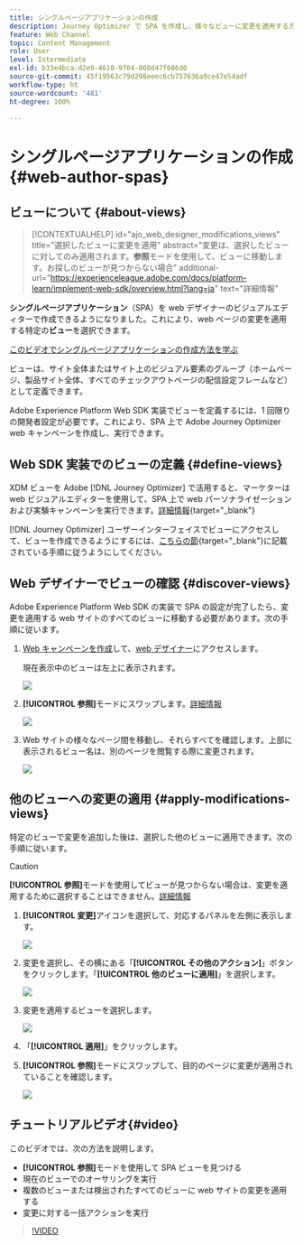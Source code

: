 ```yaml
---
title: シングルページアプリケーションの作成
description: Journey Optimizer で SPA を作成し、様々なビューに変更を適用する方法を学ぶ
feature: Web Channel
topic: Content Management
role: User
level: Intermediate
exl-id: b33e4bca-d2e9-4610-9f04-008d47f686d0
source-git-commit: 45f19563c79d298eeec6cb757636a9ce47e54adf
workflow-type: ht
source-wordcount: '481'
ht-degree: 100%

---
```


# シングルページアプリケーションの作成 {#web-author-spas}

## ビューについて {#about-views}

>[!CONTEXTUALHELP]
>id="ajo_web_designer_modifications_views"
>title="選択したビューに変更を適用"
>abstract="変更は、選択したビューに対してのみ適用されます。**参照**&#x200B;モードを使用して、ビューに移動します。お探しのビューが見つからない場合"
>additional-url="https://experienceleague.adobe.com/docs/platform-learn/implement-web-sdk/overview.html?lang=ja" text="詳細情報"

**シングルページアプリケーション**（SPA）を web デザイナーのビジュアルエディターで作成できるようになりました。これにより、web ページの変更を適用する特定の&#x200B;**ビュー**&#x200B;を選択できます。

[このビデオでシングルページアプリケーションの作成方法を学ぶ](#video)

ビューは、サイト全体またはサイト上のビジュアル要素のグループ（ホームページ、製品サイト全体、すべてのチェックアウトページの配信設定フレームなど）として定義できます。

Adobe Experience Platform Web SDK 実装でビューを定義するには、1 回限りの開発者設定が必要です。これにより、SPA 上で Adobe Journey Optimizer web キャンペーンを作成し、実行できます。

## Web SDK 実装でのビューの定義 {#define-views}

XDM ビューを Adobe [!DNL Journey Optimizer] で活用すると、マーケターは web ビジュアルエディターを使用して、SPA 上で web パーソナライゼーションおよび実験キャンペーンを実行できます。[詳細情報](https://experienceleague.adobe.com/docs/experience-platform/edge/personalization/ajo/web-spa-implementation.html?lang=ja){target="_blank"}

[!DNL Journey Optimizer] ユーザーインターフェイスでビューにアクセスして、ビューを作成できるようにするには、[こちらの節](https://experienceleague.adobe.com/docs/experience-platform/edge/personalization/ajo/web-spa-implementation.html?lang=ja#implement-xdm-views){target="_blank"}に記載されている手順に従うようにしてください。

## Web デザイナーでビューの確認 {#discover-views}

Adobe Experience Platform Web SDK の実装で SPA の設定が完了したら、変更を適用する web サイトのすべてのビューに移動する必要があります。次の手順に従います。

1. [Web キャンペーンを作成](create-web.md)して、[web デザイナー](edit-web-content.md)にアクセスします。

   現在表示中のビューは左上に表示されます。

   ![](assets/web-designer-view-home.png)

1. **[!UICONTROL 参照]**&#x200B;モードにスワップします。[詳細情報](../web/edit-web-content.md#browse-mode)

   ![](assets/web-designer-view-browse.png)

1. Web サイトの様々なページ間を移動し、それらすべてを確認します。上部に表示されるビュー名は、別のページを閲覧する際に変更されます。

   ![](assets/web-designer-other-view.png)

## 他のビューへの変更の適用 {#apply-modifications-views}

特定のビューで変更を追加した後は、選択した他のビューに適用できます。次の手順に従います。

>[!CAUTION]
>
>**[!UICONTROL 参照]**&#x200B;モードを使用してビューが見つからない場合は、変更を適用するために選択することはできません。[詳細情報](#discover-views)

1. **[!UICONTROL 変更]**&#x200B;アイコンを選択して、対応するパネルを左側に表示します。

   ![](assets/web-designer-view-modifications-pane.png)

1. 変更を選択し、その横にある「**[!UICONTROL その他のアクション]**」ボタンをクリックします。「**[!UICONTROL 他のビューに適用]**」を選択します。

   ![](assets/web-designer-modifications-more-actions.png)

1. 変更を適用するビューを選択します。

   ![](assets/web-designer-modifications-apply-to.png)

1. 「**[!UICONTROL 適用]**」をクリックします。

1. **[!UICONTROL 参照]**&#x200B;モードにスワップして、目的のページに変更が適用されていることを確認します。

   ![](assets/web-designer-modifications-applied-view.png)

## チュートリアルビデオ{#video}

このビデオでは、次の方法を説明します。

* **[!UICONTROL 参照]**&#x200B;モードを使用して SPA ビューを見つける
* 現在のビューでのオーサリングを実行
* 複数のビューまたは検出されたすべてのビューに web サイトの変更を適用する
* 変更に対する一括アクションを実行

>[!VIDEO](https://video.tv.adobe.com/v/3424536/?quality=12&learn=on)
